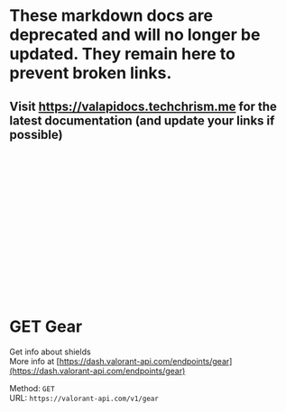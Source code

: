 <!--

This file is automatically generated!
Do not edit it directly!
See https://github.com/techchrism/valorant-api-docs/blob/trunk/contributing.md for more information.

-->

# These markdown docs are deprecated and will no longer be updated. They remain here to prevent broken links.
## Visit <https://valapidocs.techchrism.me> for the latest documentation (and update your links if possible)
<br><br><br><br><br><br><br><br><br><br><br><br><br><br><br>
# GET Gear

Get info about shields  
More info at [https://dash.valorant-api.com/endpoints/gear](https://dash.valorant-api.com/endpoints/gear)  


Method: `GET`  
URL: `https://valorant-api.com/v1/gear`  
